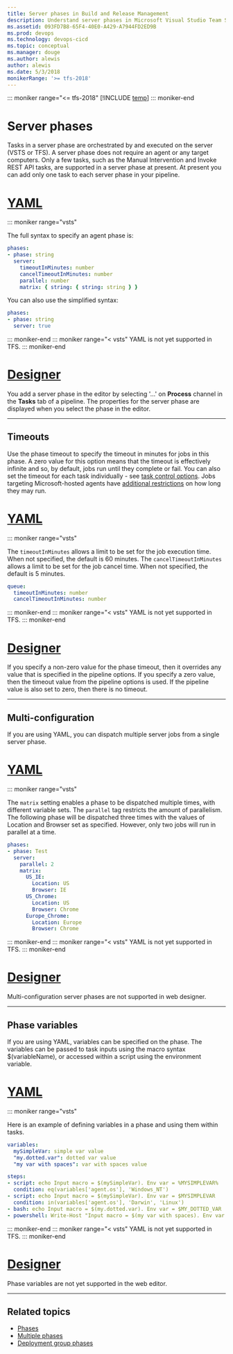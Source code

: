 ```yaml
---
title: Server phases in Build and Release Management
description: Understand server phases in Microsoft Visual Studio Team Services (VSTS) and Microsoft Team Foundation Server (TFS)
ms.assetid: 093FD7B8-65F4-40E0-A429-A7944FD2ED9B
ms.prod: devops
ms.technology: devops-cicd
ms.topic: conceptual
ms.manager: douge
ms.author: alewis
author: alewis
ms.date: 5/3/2018
monikerRange: '>= tfs-2018'
---
```


::: moniker range="<= tfs-2018"
[!INCLUDE [temp](../_shared/concept-rename-note.md)]
::: moniker-end

# Server phases

Tasks in a server phase are orchestrated by and executed on the server (VSTS or TFS). A server phase does not require an agent or any target computers. Only a few tasks, such as the Manual Intervention and Invoke REST API tasks, are supported in a server phase at present. At present you can add only one task to each server phase in your pipeline.

# [YAML](#tab/yaml)

::: moniker range="vsts"

The full syntax to specify an agent phase is:

```yaml
phases:
- phase: string
  server:
    timeoutInMinutes: number
    cancelTimeoutInMinutes: number
    parallel: number
    matrix: { string: { string: string } }
```

You can also use the simplified syntax:

```yaml
phases:
- phase: string
  server: true
```

::: moniker-end
::: moniker range="< vsts"
YAML is not yet supported in TFS.
::: moniker-end

# [Designer](#tab/designer)

You add a server phase in the editor by selecting '...' on **Process** channel in the **Tasks** tab of a pipeline. The properties for the server phase are displayed when you select the phase in the editor.

---

## Timeouts

Use the phase timeout to specify the timeout in minutes for jobs in this phase. A zero
  value for this option means that the timeout is effectively infinite and so, by default, jobs run until they complete or fail.
  You can also set the timeout for each task individually - see [task control options](tasks.md#controloptions). Jobs targeting Microsoft-hosted agents have [additional restrictions](../agents/hosted.md) on how long they may run.

# [YAML](#tab/yaml)

::: moniker range="vsts"

The `timeoutInMinutes` allows a limit to be set for the job execution time. When not specified, the default is 60 minutes. The `cancelTimeoutInMinutes` allows a limit to be set for the job cancel time. When not specified, the default is 5 minutes.

```yaml
queue:
  timeoutInMinutes: number
  cancelTimeoutInMinutes: number
```

::: moniker-end
::: moniker range="< vsts"
YAML is not yet supported in TFS.
::: moniker-end

# [Designer](#tab/designer)

If you specify a non-zero value for the phase timeout, then it overrides any value that is specified in the pipeline options. If you specify a zero value, then the timeout value from the pipeline options is used. If the pipeline value is also set to zero, then there is no timeout.

---

<a name="parallelexec"></a>
## Multi-configuration

If you are using YAML, you can dispatch multiple server jobs from a single server phase.
  
# [YAML](#tab/yaml)

::: moniker range="vsts"

The `matrix` setting enables a phase to be dispatched multiple times, with different variable sets. The `parallel` tag restricts the amount of parallelism. The following phase will be dispatched three times with the values of Location and Browser set as specified. However, only two jobs will run in parallel at a time.

```yaml
phases:
- phase: Test
  server:
    parallel: 2
    matrix: 
      US_IE:
        Location: US
        Browser: IE
      US_Chrome:
        Location: US
        Browser: Chrome
      Europe_Chrome:
        Location: Europe
        Browser: Chrome
```
::: moniker-end
::: moniker range="< vsts"
YAML is not yet supported in TFS.
::: moniker-end

# [Designer](#tab/designer)

Multi-configuration server phases are not supported in web designer.

---

## Phase variables
If you are using YAML, variables can be specified on the phase. The variables can be passed to task inputs using the macro syntax $(variableName), or accessed within a script using the environment variable.

# [YAML](#tab/yaml)

::: moniker range="vsts"

Here is an example of defining variables in a phase and using them within tasks.

```yaml
variables:
  mySimpleVar: simple var value
  "my.dotted.var": dotted var value
  "my var with spaces": var with spaces value

steps:
- script: echo Input macro = $(mySimpleVar). Env var = %MYSIMPLEVAR%
  condition: eq(variables['agent.os'], 'Windows_NT')
- script: echo Input macro = $(mySimpleVar). Env var = $MYSIMPLEVAR
  condition: in(variables['agent.os'], 'Darwin', 'Linux')
- bash: echo Input macro = $(my.dotted.var). Env var = $MY_DOTTED_VAR
- powershell: Write-Host "Input macro = $(my var with spaces). Env var = $env:MY_VAR_WITH_SPACES"
```
::: moniker-end
::: moniker range="< vsts"
YAML is not yet supported in TFS.
::: moniker-end

# [Designer](#tab/designer)

Phase variables are not yet supported in the web editor.

---

## Related topics

* [Phases](phases.md)
* [Multiple phases](multiple-phases.md)
* [Deployment group phases](deployment-group-phases.md)
